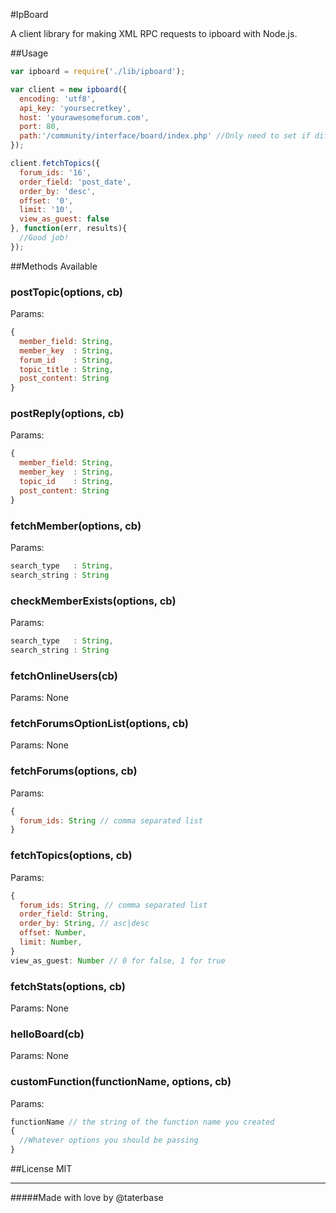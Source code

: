 #IpBoard

A client library for making XML RPC requests to ipboard with Node.js.

##Usage
```javascript
var ipboard = require('./lib/ipboard');

var client = new ipboard({
  encoding: 'utf8',
  api_key: 'yoursecretkey',
  host: 'yourawesomeforum.com',
  port: 80,
  path:'/community/interface/board/index.php' //Only need to set if different from standard /interface/board/index.php
});

client.fetchTopics({
  forum_ids: '16',
  order_field: 'post_date',
  order_by: 'desc',
  offset: '0',
  limit: '10',
  view_as_guest: false
}, function(err, results){
  //Good job!
});
```

##Methods Available

### postTopic(options, cb)
Params:
```javascript
{
  member_field: String,
  member_key  : String,
  forum_id    : String,
  topic_title : String,
  post_content: String
}
```

### postReply(options, cb)
Params:
```javascript
{
  member_field: String,
  member_key  : String,
  topic_id    : String,
  post_content: String
}
```

### fetchMember(options, cb)
Params:
```javascript
search_type   : String,
search_string : String
```

### checkMemberExists(options, cb)
Params:
```javascript
search_type   : String,
search_string : String
```

### fetchOnlineUsers(cb)
Params: None

### fetchForumsOptionList(options, cb)
Params: None

### fetchForums(options, cb)
Params:
```javascript
{
  forum_ids: String // comma separated list
}
```

### fetchTopics(options, cb)
Params:
```javascript
{
  forum_ids: String, // comma separated list
  order_field: String,
  order_by: String, // asc|desc
  offset: Number,
  limit: Number,
}
view_as_guest: Number // 0 for false, 1 for true
```

### fetchStats(options, cb)
Params: None

### helloBoard(cb)
Params: None

### customFunction(functionName, options, cb)
Params:
```javascript
functionName // the string of the function name you created
{
  //Whatever options you should be passing
}
```

##License
MIT

---
#####Made with love by @taterbase
